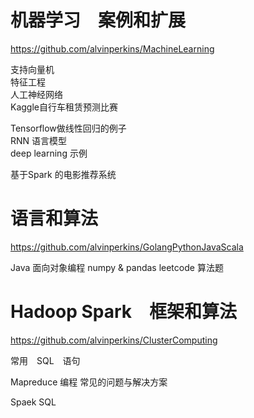

# 机器学习　案例和扩展
https://github.com/alvinperkins/MachineLearning
   
支持向量机   
特征工程   
人工神经网络   
Kaggle自行车租赁预测比赛　　

Tensorflow做线性回归的例子   
RNN 语言模型   
deep learning 示例   
   
基于Spark 的电影推荐系统

# 语言和算法
https://github.com/alvinperkins/GolangPythonJavaScala

Java 面向对象编程
numpy & pandas
leetcode 算法题

# Hadoop Spark　框架和算法
https://github.com/alvinperkins/ClusterComputing   

常用　SQL　语句   
    
Mapreduce 编程
常见的问题与解决方案        

Spaek SQL
